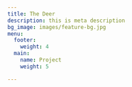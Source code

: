 ```yaml
---
title: The Deer
description: this is meta description
bg_image: images/feature-bg.jpg
menu:
  footer:
    weight: 4
  main:
    name: Project
    weight: 5

---
```


